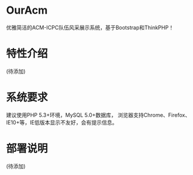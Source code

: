 OurAcm
======

优雅简洁的ACM-ICPC队伍风采展示系统，基于Bootstrap和ThinkPHP！

特性介绍
========

(待添加)


系统要求
========

建议使用PHP 5.3+环境，MySQL 5.0+数据库，
浏览器支持Chrome、Firefox、IE10+等，IE低版本显示不友好，会有提示信息。


部署说明
========

(待添加)
